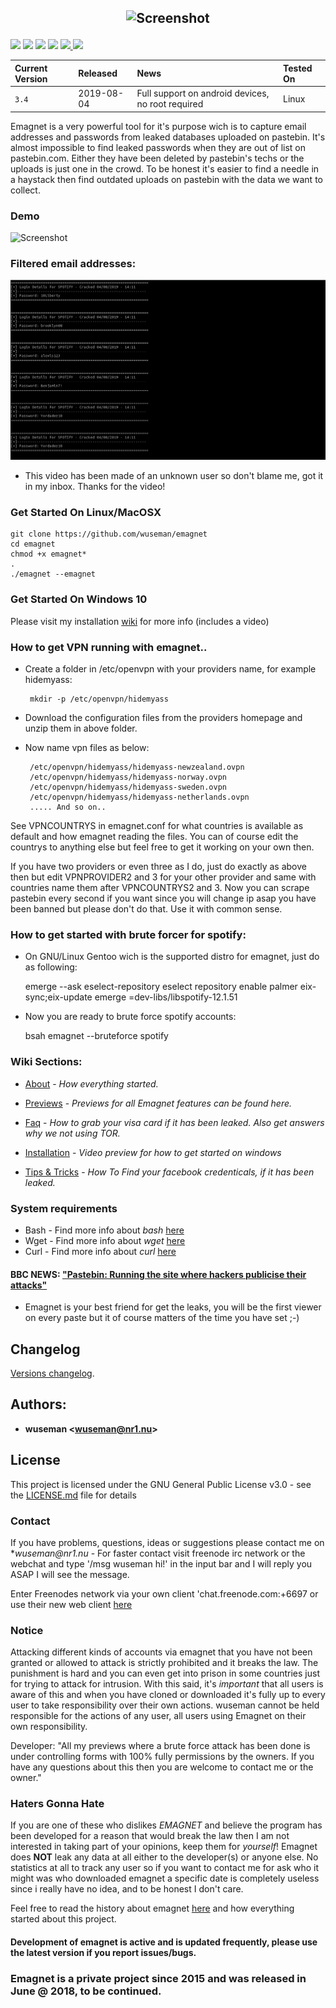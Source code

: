 ## <p align="center">![Screenshot](https://nr1.nu/emagnet/previews/emagnet_oldmovi.gif)

<a href="https://github.com/wuseman/EMAGNET">
<img src="https://img.shields.io/github/languages/top/wuseman/emagnet.svg?color=magenta&label=Bash%2FShell"></a>

<a href="https://github.com/wuseman/EMAGNET/issues?q=is%3Aissue+is%3Aclosed">
<img src="https://img.shields.io/github/issues-closed/wuseman/emagnet.svg?color=light&label=Closed%20Issues"></a>
  
<a href="https://github.com/wuseman/EMAGNET/issues">
<img src="https://img.shields.io/github/issues-raw/wuseman/emagnet.svg?color=orange&label=Open%20Issues"></a>
 
<img src="https://img.shields.io/github/last-commit/wuseman/emagnet.svg?color=darkmagenta&label=Latest%20Commit">

<a href="https://twitter.com/wuseman1">
 <img src="https://img.shields.io/website/https/nr1.nu.svg?down_color=darkred&down_message=DOWN&label=Nr1.nu%2Femagnet&up_message=UP">
    <img src="https://img.shields.io/github/license/wuseman/emagnet.svg?color=blue&label=License"></a></a></a>
</a>
</p>

| Current Version    |  Released      | News                            | Tested On                          |
| :----------------- | :------------- | :-------------------------------- | :----------------------------------|
| `3.4`              |  2019-08-04    |  Full support on android devices, no root required    | Linux                               |


Emagnet is a very powerful tool for it's purpose wich is to capture email addresses and passwords from leaked databases uploaded on pastebin. It's almost impossible to find leaked passwords when they are out of list on pastebin.com. Either they have been deleted by pastebin's techs or the uploads is just one in the crowd. To be honest it's easier to find a needle in a haystack then find outdated uploads on pastebin with the data we want to collect. 

### Demo
![Screenshot](.preview/emagnet-preview.gif)

### Filtered email addresses:
![Screenshot](.preview/emagnet-log.png)
* This video has been made of an unknown user so don't blame me, got it in my inbox. Thanks for the video!

### Get Started On Linux/MacOSX

    git clone https://github.com/wuseman/emagnet
    cd emagnet
    chmod +x emagnet*
    .
    ./emagnet --emagnet

###  Get Started On Windows 10

Please visit my installation [wiki](https://github.com/wuseman/EMAGNET/wiki/Installation) for more info (includes a video)

### How to get VPN running with emagnet..

* Create a folder in /etc/openvpn with your providers name, for example hidemyass:

       mkdir -p /etc/openvpn/hidemyass

* Download the configuration files from the providers homepage and unzip them in above folder. 

* Now name vpn files as below: 

       /etc/openvpn/hidemyass/hidemyass-newzealand.ovpn 
       /etc/openvpn/hidemyass/hidemyass-norway.ovpn
       /etc/openvpn/hidemyass/hidemyass-sweden.ovpn
       /etc/openvpn/hidemyass/hidemyass-netherlands.ovpn
       ..... And so on..

See VPNCOUNTRYS in emagnet.conf for what countries is available as default and how emagnet reading the files. 
You can of course edit the countrys to anything else but feel free to get it working on your own then.

If you have two providers or even three as I do, just do exactly as above then but edit VPNPROVIDER2 and 3 for your other provider and same with countries name them after VPNCOUNTRYS2 and 3. Now you can scrape pastebin every second if you want since you will change ip asap you have been banned but please don't do that. Use it with common sense.

### How to get started with brute forcer for spotify:

* On GNU/Linux Gentoo wich is the supported distro for emagnet, just do as following:

    emerge --ask eselect-repository
    eselect repository enable palmer
    eix-sync;eix-update
    emerge =dev-libs/libspotify-12.1.51

* Now you are ready to brute force spotify accounts:

    bsah emagnet --bruteforce spotify


### Wiki Sections:

- [About](https://github.com/wuseman/EMAGNET/wiki/ABOUT) - 
_How everything started._

- [Previews](https://github.com/wuseman/EMAGNET/wiki/ABOUT) - 
_Previews for all Emagnet features can be found here._

- [Faq](https://github.com/wuseman/EMAGNET/wiki/FAQ) - 
_How to grab your visa card if it has been leaked. Also get answers why we not using TOR._

- [Installation](https://github.com/wuseman/EMAGNET/wiki/INSTALLATION) - 
_Video preview for how to get started on windows_

- [Tips & Tricks](https://github.com/wuseman/EMAGNET/wiki) - 
_How To Find your facebook credenticals, if it has been leaked._

### System requirements

- Bash     - Find more info about _bash_ [here](https://www.gnu.org/software/bash/)
- Wget     - Find more info about _wget_ [here](https://www.gnu.org/software/wget/)
- Curl     - Find more info about _curl_ [here](https://github.com/curl/curl)

#### BBC NEWS: ["Pastebin: Running the site where hackers publicise their attacks"](https://www.bbc.com/news/technology-17524822) 
- Emagnet is your best friend for get the leaks, you will be the first viewer on every paste but it of course matters of  the time you have set ;-)

## Changelog

[Versions changelog](CHANGELOG.md).

## Authors: 

* **wuseman <wuseman@nr1.nu\>** 

## License

This project is licensed under the GNU General Public License v3.0 - see the [LICENSE.md](LICENSE.md) file for details

### Contact

  If you have problems, questions, ideas or suggestions please contact me on *_wuseman@nr1.nu_  - For faster contact visit freenode irc network or the webchat and type '/msg wuseman hi!' in the input bar and I will reply you ASAP I will see the message.
  
  Enter Freenodes network via your own client 'chat.freenode.com:+6697 or use their new web client [here](https://webchat.freenode.net/)

### Notice

Attacking different kinds of accounts via emagnet that you have not been granted or allowed to attack is strictly prohibited and it breaks the law. The punishment is hard and you can even get into prison in some countries just for trying to attack for intrusion. With this said, it's *important* that all users is aware of this and when you have cloned or downloaded it's fully up to every user to take responsibility over their own actions. wuseman cannot be held responsible for the actions of any user, all users using Emagnet on their own responsibility. 

Developer: "All my previews where a brute force attack has been done is under controlling forms with 100% fully permissions by the owners. If you have any questions about this then you are welcome to contact me or the owner."

### Haters Gonna Hate

If you are one of these who dislikes _EMAGNET_ and believe the program has been developed for a reason that would break the law then I am not interested in taking part of your opinions, keep them for _yourself_! Emagnet does **NOT** leak any data at all either to the developer(s) or anyone else. No statistics at all to track any user so if you want to contact me for ask who it might was who downloaded emagnet a specific date is completely useless since i really have no idea, and to be honest I don't care.

Feel free to read the history about emagnet [here](https://github.com/wuseman/EMAGNET/wiki/About) and how everything started about this project.

#### Development of emagnet is active and is updated frequently, please use the latest version if you report issues/bugs.

### Emagnet is a private project since 2015 and was released in June @ 2018, to be continued. 

